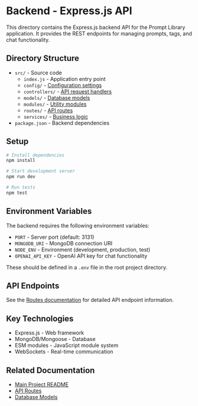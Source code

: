 # Backend - Express.js API

This directory contains the Express.js backend API for the Prompt Library application. It provides the REST endpoints for managing prompts, tags, and chat functionality.

## Directory Structure

- `src/` - Source code
  - `index.js` - Application entry point
  - `config/` - [Configuration settings](./src/config/README.md)
  - `controllers/` - [API request handlers](./src/controllers/README.md)
  - `models/` - [Database models](./src/models/README.md)
  - `modules/` - [Utility modules](./src/modules/README.md)
  - `routes/` - [API routes](./src/routes/README.md)
  - `services/` - [Business logic](./src/services/README.md)
- `package.json` - Backend dependencies

## Setup

```bash
# Install dependencies
npm install

# Start development server
npm run dev

# Run tests
npm test
```

## Environment Variables

The backend requires the following environment variables:

- `PORT` - Server port (default: 3131)
- `MONGODB_URI` - MongoDB connection URI
- `NODE_ENV` - Environment (development, production, test)
- `OPENAI_API_KEY` - OpenAI API key for chat functionality

These should be defined in a `.env` file in the root project directory.

## API Endpoints

See the [Routes documentation](./src/routes/README.md) for detailed API endpoint information.

## Key Technologies

- Express.js - Web framework
- MongoDB/Mongoose - Database
- ESM modules - JavaScript module system
- WebSockets - Real-time communication

## Related Documentation

- [Main Project README](../README.md)
- [API Routes](./src/routes/README.md)
- [Database Models](./src/models/README.md)
